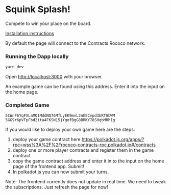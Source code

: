 # Squink Splash!

Compete to win your place on the board.

[Installation instructions](https://github.com/paritytech/ink-workshop/blob/main/workshop/1_SETUP.md)

By default the page will connect to the Contracts Rococo network. 

### Running the Dapp locally

```bash
yarn dev
```

Open [http://localhost:3000](http://localhost:3000) with your browser.

An example game can be found using this address. Enter it into the input on the home page.

### Completed Game

```5CWnF6YqFXLaMQ1MddNQ76MfLyEK9mvL2nEECvpd3bRTGbWM```
```5GG9r6pVFpFbd2ita4FKSN15jYgofBgG8BRKY78SHqbMRh1g```

If you would like to deploy your own game here are the steps:

1. deploy your game contract here https://polkadot.js.org/apps/?rpc=wss%3A%2F%2Frococo-contracts-rpc.polkadot.io#/contracts
2. deploy one or more player contracts and register them in the game contract
3. copy the game contract address and enter it in to the input on the home page of the frontend app. Submit!
4. In polkadot.js you can now submit your turns.

Note: The frontend currently does not update in real time. We need to tweak the subscriptions. Just refresh the page for now!
